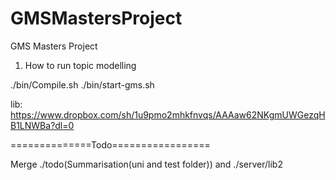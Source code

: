 GMSMastersProject
=================

GMS Masters Project

1. How to run topic modelling

./bin/Compile.sh
./bin/start-gms.sh

lib: https://www.dropbox.com/sh/1u9pmo2mhkfnvqs/AAAaw62NKgmUWGezqHB1LNWBa?dl=0

==============Todo=================

Merge ./todo(Summarisation(uni and test folder)) and ./server/lib2